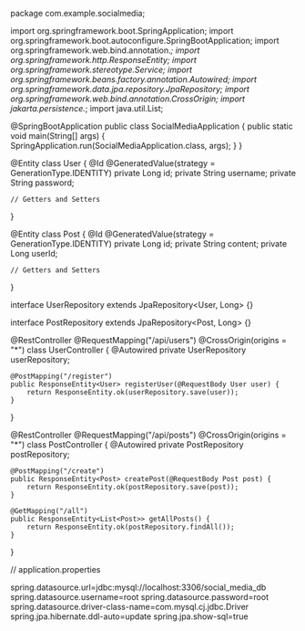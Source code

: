 package com.example.socialmedia;

import org.springframework.boot.SpringApplication;
import org.springframework.boot.autoconfigure.SpringBootApplication;
import org.springframework.web.bind.annotation.*;
import org.springframework.http.ResponseEntity;
import org.springframework.stereotype.Service;
import org.springframework.beans.factory.annotation.Autowired;
import org.springframework.data.jpa.repository.JpaRepository;
import org.springframework.web.bind.annotation.CrossOrigin;
import jakarta.persistence.*;
import java.util.List;

@SpringBootApplication
public class SocialMediaApplication {
    public static void main(String[] args) {
        SpringApplication.run(SocialMediaApplication.class, args);
    }
}

@Entity
class User {
    @Id
    @GeneratedValue(strategy = GenerationType.IDENTITY)
    private Long id;
    private String username;
    private String password;

    // Getters and Setters
}

@Entity
class Post {
    @Id
    @GeneratedValue(strategy = GenerationType.IDENTITY)
    private Long id;
    private String content;
    private Long userId;

    // Getters and Setters
}

interface UserRepository extends JpaRepository<User, Long> {}

interface PostRepository extends JpaRepository<Post, Long> {}

@RestController
@RequestMapping("/api/users")
@CrossOrigin(origins = "*")
class UserController {
    @Autowired
    private UserRepository userRepository;

    @PostMapping("/register")
    public ResponseEntity<User> registerUser(@RequestBody User user) {
        return ResponseEntity.ok(userRepository.save(user));
    }
}

@RestController
@RequestMapping("/api/posts")
@CrossOrigin(origins = "*")
class PostController {
    @Autowired
    private PostRepository postRepository;

    @PostMapping("/create")
    public ResponseEntity<Post> createPost(@RequestBody Post post) {
        return ResponseEntity.ok(postRepository.save(post));
    }

    @GetMapping("/all")
    public ResponseEntity<List<Post>> getAllPosts() {
        return ResponseEntity.ok(postRepository.findAll());
    }
}

// application.properties

spring.datasource.url=jdbc:mysql://localhost:3306/social_media_db
spring.datasource.username=root
spring.datasource.password=root
spring.datasource.driver-class-name=com.mysql.cj.jdbc.Driver
spring.jpa.hibernate.ddl-auto=update
spring.jpa.show-sql=true

